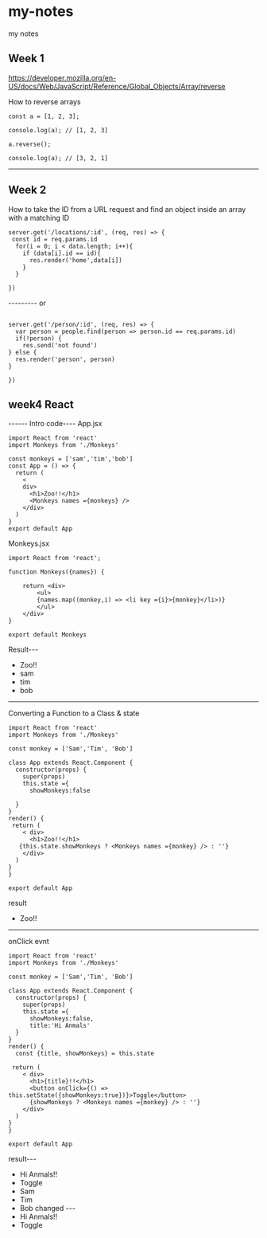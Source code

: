 # my-notes
my notes

## Week 1 
https://developer.mozilla.org/en-US/docs/Web/JavaScript/Reference/Global_Objects/Array/reverse

How to reverse arrays

```
const a = [1, 2, 3];

console.log(a); // [1, 2, 3]

a.reverse();

console.log(a); // [3, 2, 1]

```

--------

## Week 2

How to take the ID from a URL request and find an object inside an array with a matching ID
```
server.get('/locations/:id', (req, res) => {
 const id = req.params.id
  for(i = 0; i < data.length; i++){
    if (data[i].id == id){
      res.render('home',data[i])
    }
  }
  
})
```
--------- or 
```

server.get('/person/:id', (req, res) => {
  var person = people.find(person => person.id == req.params.id)
  if(!person) {
    res.send('not found')
} else {
  res.render('person', person)
}

})
```
## week4 React
------ Intro code----
App.jsx
```
import React from 'react'
import Monkeys from './Monkeys'

const monkeys = ['sam','tim','bob']
const App = () => {
  return (
    <
    div>
      <h1>Zoo!!</h1>
      <Monkeys names ={monkeys} />
    </div>
  )
}
export default App
```
Monkeys.jsx
```
import React from 'react';

function Monkeys({names}) {

    return <div>
        <ul>
        {names.map((monkey,i) => <li key ={i}>{monkey}</li>)}
        </ul>
    </div>
}

export default Monkeys
```
Result---
- Zoo!!
- sam
- tim
- bob
------
Converting a Function to a Class & state
```
import React from 'react'
import Monkeys from './Monkeys'

const monkey = ['Sam','Tim', 'Bob']

class App extends React.Component {
  constructor(props) {
    super(props)
    this.state ={
      showMonkeys:false
      
  }
}
render() {
 return (
    < div>
      <h1>Zoo!!</h1>
   {this.state.showMonkeys ? <Monkeys names ={monkey} /> : ''} 
    </div>
  )
}
}

export default App
```
result
- Zoo!!
------
onClick evnt
```
import React from 'react'
import Monkeys from './Monkeys'

const monkey = ['Sam','Tim', 'Bob']

class App extends React.Component {
  constructor(props) {
    super(props)
    this.state ={
      showMonkeys:false,
      title:'Hi Anmals'
  }
}
render() {
  const {title, showMonkeys} = this.state

 return (
    < div>
      <h1>{title}!!</h1>
      <button onClick={() => this.setState({showMonkeys:true})}>Toggle</button>
      {showMonkeys ? <Monkeys names ={monkey} /> : ''} 
    </div>
  )
}
}

export default App
```
result---
- Hi Anmals!!
- Toggle
- Sam
- Tim
- Bob
changed ---
- Hi Anmals!!
- Toggle
